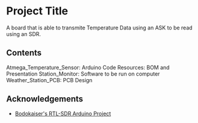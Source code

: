 
# Project Title

A board that is able to transmite Temperature Data using an ASK to be read using an SDR.


## Contents

Atmega_Temperature_Sensor: Arduino Code
Resources: BOM and Presentation
Station_Monitor: Software to be run on computer
Weather_Station_PCB: PCB Design


## Acknowledgements

 - [Bodokaiser's RTL-SDR Arduino Project](https://github.com/bodokaiser/arduino-rtlsdr)